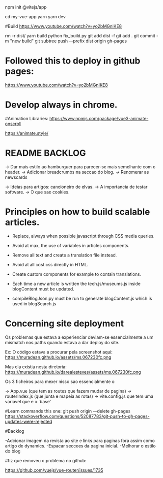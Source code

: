 npm init @vitejs/app

cd my-vue-app
yarn
yarn dev

#Build https://www.youtube.com/watch?v=yo2bMGnIKE8

rm -r dist/
yarn build
python fix_build.py
git add dist -f
git add .
git commit -m "new build"
git subtree push --prefix dist origin gh-pages


# Followed this to deploy in github pages:

https://www.youtube.com/watch?v=yo2bMGnIKE8

# Develop always in chrome. 


#Animation Libraries:
https://www.npmjs.com/package/vue3-animate-onscroll

https://animate.style/


# README BACKLOG
-> Dar mais estilo ao hamburguer para parecer-se mais semelhante com o header.
-> Adicionar breadcrumbs na seccao do blog.
-> Renomerar as newscards

-> Ideias para artigos: cancioneiro de elvas.
-> A importancia de testar software.
-> O que sao cookies.


# Principles on how to build scalable articles.

- Replace, always when possible javascript through CSS media queries.
- Avoid at max, the use of variables in articles components.
- Remove all text and create a translation file instead.
- Avoid at all cost css directly in HTML.
- Create custom components for example to contain translations.

- Each time a new article is written the tech.js/museums.js inside blogContent must be updated.
- compileBlogJson.py must be run to generate blogContent.js which is used in blogSearch.js



# Concerning site deployment
Os problemas que estava a experienciar deviam-se essencialmente a um mismatch nos paths quando estava a dar deploy do site.

Ex: 
O código estava a procurar pela screenshot aqui:
https://muradean.github.io/assets/ms.067230fc.png

Mas ela existia nesta diretoria:
https://muradean.github.io/darealesteves/assets/ms.067230fc.png


Os 3 ficheiros para mexer nisso sao essencialmente o 

-> App.vue (que tem as routes que fazem mudar de pagina)
-> routerIndex.js (que junta e mapeia as rotas)
-> vite.config.js que tem uma variavel que e o 'base'

#Learn commands this one:
git push origin --delete gh-pages
https://stackoverflow.com/questions/52087783/git-push-to-gh-pages-updates-were-rejected

#Backlog

-Adcionar imagem da revista ao site e links para paginas fora assim como artigo do dynamics.
-Espacar seccoes da pagina inicial.
-Melhorar o estilo do blog


#fiz que removeu o problema no github:

https://github.com/vuejs/vue-router/issues/1735
